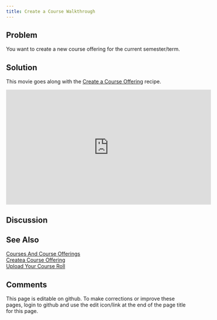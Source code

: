 ```yaml
---
title: Create a Course Walkthrough
---
```

## Problem 

You want to create a new course offering for the current semester/term.

## Solution 

This movie goes along with the [Create a Course Offering](CreateaCourseOffering.html) recipe.

<iframe width="560" height="315" src="https://www.youtube.com/embed/aL5_iB4VACk" frameborder="0" allow="accelerometer; autoplay; encrypted-media; gyroscope; picture-in-picture" allowfullscreen></iframe>

## Discussion 

## See Also 

[Courses And Course Offerings](CoursesAndCourseOfferings.html) <br/>
[Createa Course Offering](CreateaCourseOffering.html) <br/>
[Upload Your Course Roll](UploadYourCourseRoll.html)

## Comments 

This page is editable on github. To make corrections or improve these
pages, login to github and use the edit icon/link at the end of the
page title for this page.
